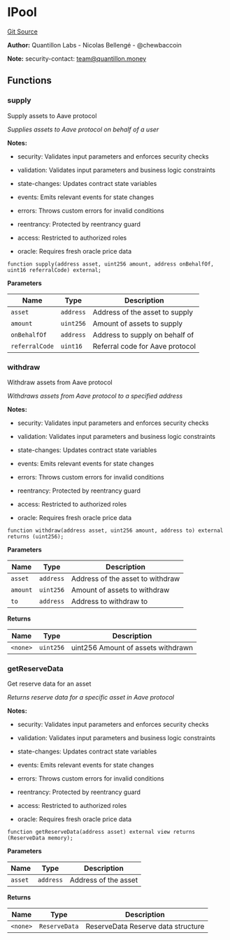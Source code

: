 # IPool
[Git Source](https://github.com/Quantillon-Labs/smart-contracts/quantillon-protocol/blob/5f58ae9c97abfaa14690edd65751159b391dbc7c/src/core/vaults/AaveVault.sol)

**Author:**
Quantillon Labs - Nicolas Bellengé - @chewbaccoin

**Note:**
security-contact: team@quantillon.money


## Functions
### supply

Supply assets to Aave protocol

*Supplies assets to Aave protocol on behalf of a user*

**Notes:**
- security: Validates input parameters and enforces security checks

- validation: Validates input parameters and business logic constraints

- state-changes: Updates contract state variables

- events: Emits relevant events for state changes

- errors: Throws custom errors for invalid conditions

- reentrancy: Protected by reentrancy guard

- access: Restricted to authorized roles

- oracle: Requires fresh oracle price data


```solidity
function supply(address asset, uint256 amount, address onBehalfOf, uint16 referralCode) external;
```
**Parameters**

|Name|Type|Description|
|----|----|-----------|
|`asset`|`address`|Address of the asset to supply|
|`amount`|`uint256`|Amount of assets to supply|
|`onBehalfOf`|`address`|Address to supply on behalf of|
|`referralCode`|`uint16`|Referral code for Aave protocol|


### withdraw

Withdraw assets from Aave protocol

*Withdraws assets from Aave protocol to a specified address*

**Notes:**
- security: Validates input parameters and enforces security checks

- validation: Validates input parameters and business logic constraints

- state-changes: Updates contract state variables

- events: Emits relevant events for state changes

- errors: Throws custom errors for invalid conditions

- reentrancy: Protected by reentrancy guard

- access: Restricted to authorized roles

- oracle: Requires fresh oracle price data


```solidity
function withdraw(address asset, uint256 amount, address to) external returns (uint256);
```
**Parameters**

|Name|Type|Description|
|----|----|-----------|
|`asset`|`address`|Address of the asset to withdraw|
|`amount`|`uint256`|Amount of assets to withdraw|
|`to`|`address`|Address to withdraw to|

**Returns**

|Name|Type|Description|
|----|----|-----------|
|`<none>`|`uint256`|uint256 Amount of assets withdrawn|


### getReserveData

Get reserve data for an asset

*Returns reserve data for a specific asset in Aave protocol*

**Notes:**
- security: Validates input parameters and enforces security checks

- validation: Validates input parameters and business logic constraints

- state-changes: Updates contract state variables

- events: Emits relevant events for state changes

- errors: Throws custom errors for invalid conditions

- reentrancy: Protected by reentrancy guard

- access: Restricted to authorized roles

- oracle: Requires fresh oracle price data


```solidity
function getReserveData(address asset) external view returns (ReserveData memory);
```
**Parameters**

|Name|Type|Description|
|----|----|-----------|
|`asset`|`address`|Address of the asset|

**Returns**

|Name|Type|Description|
|----|----|-----------|
|`<none>`|`ReserveData`|ReserveData Reserve data structure|


